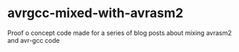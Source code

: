 # avrgcc-mixed-with-avrasm2
Proof o concept code made for a series of blog posts about mixing avrasm2 and avr-gcc code

